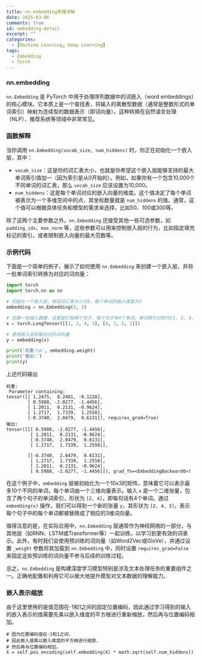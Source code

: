 ```yaml
---
title: nn.embedding原理详解
date: 2025-03-06
comments: true
id: embedding-detail
excerpt: ""
categories:
  - [Machine Learning, Deep Learning]
tags:
  - Embedding
  - Torch
---
```


### nn.embedding
`nn.Embedding` 是 PyTorch 中用于处理序列数据中的词嵌入（word embeddings）的核心模块。它本质上是一个查找表，将输入的离散型数据（通常是整数形式的单词索引）映射为连续型的数据表示（即词向量）。这种转换在自然语言处理（NLP）、推荐系统等领域中非常常见。

### 函数解释

当你调用 `nn.Embedding(vocab_size, num_hiddens)` 时，你正在初始化一个嵌入层，其中：

- `vocab_size`：这是你的词汇表大小，也就是你希望这个嵌入层能够支持的最大单词索引值加一（因为索引是从0开始的）。例如，如果你有一个包含10,000个不同单词的词汇表，那么 `vocab_size` 应该设置为10,000。
- `num_hiddens`：这是每个单词对应的嵌入向量的维度。这个值决定了每个单词被表示为一个多维空间中的点，其坐标数量就是 `num_hiddens` 的值。通常，这个值可以根据具体任务和模型的需求来选择，比如50、100或300等。

除了这两个主要参数之外，`nn.Embedding` 还接受其他一些可选参数，如 `padding_idx`、`max_norm` 等，这些参数可以用来控制嵌入层的行为，比如指定填充标记的索引，或者限制嵌入向量的最大范数等。

### 示例代码

下面是一个简单的例子，展示了如何使用 `nn.Embedding` 来创建一个嵌入层，并将一批单词索引转换为对应的词向量：

```python
import torch
import torch.nn as nn

# 初始化一个嵌入层，假设词汇表大小为5，每个单词的嵌入维度为3
embedding = nn.Embedding(5, 3)

# 创建一批输入数据，这里我们有两个句子，每个句子有4个单词，单词索引分别为[1, 2, 4, 3]和[4, 3, 2, 1]
x = torch.LongTensor([[1, 2, 4, 3], [4, 3, 2, 1]])

# 使用嵌入层获取对应的词向量
y = embedding(x)

print('权重:\n', embedding.weight)
print('输出:')
print(y)
```
上述代码输出
```
权重:
 Parameter containing:
tensor([[ 1.2475,  0.2461, -0.1228],
        [ 0.5988, -2.0277, -1.4456],
        [ 1.2011,  0.2131, -0.9624],
        [ 1.2717,  1.7339,  1.2558],
        [-0.3740,  2.0479,  0.6131]], requires_grad=True)
输出:
tensor([[[ 0.5988, -2.0277, -1.4456],
         [ 1.2011,  0.2131, -0.9624],
         [-0.3740,  2.0479,  0.6131],
         [ 1.2717,  1.7339,  1.2558]],

        [[-0.3740,  2.0479,  0.6131],
         [ 1.2717,  1.7339,  1.2558],
         [ 1.2011,  0.2131, -0.9624],
         [ 0.5988, -2.0277, -1.4456]]], grad_fn=<EmbeddingBackward0>)
```
在这个例子中，`embedding` 层被初始化为一个10x3的矩阵，意味着它可以表示最多10个不同的单词，每个单词由一个三维向量表示。输入 `x` 是一个二维张量，包含了两个句子的单词索引，形状为 `[2, 4]`，即每句话有4个单词。通过 `embedding(x)` 操作，我们可以得到一个新的张量 `y`，其形状为 `[2, 4, 3]`，表示每个句子中的每个单词都被替换成了相应的3维词向量。

值得注意的是，在实际应用中，`nn.Embedding` 层通常作为神经网络的一部分，与其他层（如RNN、LSTM或Transformer等）一起训练，以学习到更有效的词表示。此外，有时我们会使用预训练的词向量（如Word2Vec或GloVe），并通过设置 `_weight` 参数将其加载到 `nn.Embedding` 中，同时设置 `requires_grad=False` 来固定这些预训练的词向量不参与后续的训练过程。

总之，`nn.Embedding` 是构建深度学习模型特别是涉及文本处理任务的重要组件之一。正确地配置和利用它可以极大地提升模型对文本数据的理解能力。
### 嵌入表示缩放
由于这里使用的是值范围在-1和1之间的固定位置编码，因此通过学习得到的输入的嵌入表示的值需要先乘以嵌入维度的平方根进行重新缩放，然后再与位置编码相加。
```
# 因为位置编码值在-1和1之间，
# 因此嵌入值乘以嵌入维度的平方根进行缩放，
# 然后再与位置编码相加。
X = self.pos_encoding(self.embedding(X) * math.sqrt(self.num_hiddens))
```
